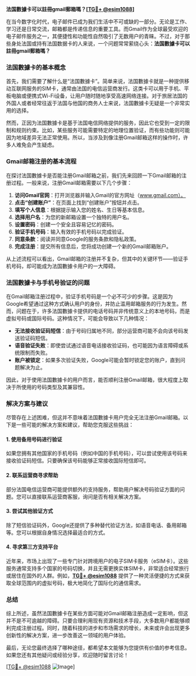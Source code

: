 **法国數據卡可以註冊gmail郵箱嗎？[[TG💪+ @esim1088](https://t.me/s/esim1088)]**

在当今数字化时代，电子邮件已成为我们生活中不可或缺的一部分。无论是工作、学习还是日常交流，邮箱都是传递信息的重要工具。而Gmail作为全球最受欢迎的电子邮件服务之一，其便捷性和功能性自然吸引了无数用户的青睐。不过，对于那些身处法国或持有法国数据卡的人来说，一个问题常常萦绕心头：**法国數據卡可以註冊gmail郵箱嗎？**

### 法国數據卡的基本概念

首先，我们需要了解什么是“法国數據卡”。简单来说，法国數據卡就是一种提供移动互联网服务的SIM卡，通常由法国的电信运营商发行。这类卡可以用于手机、平板电脑或便携式Wi-Fi设备，让用户随时随地享受高速网络连接。对于旅居法国的外国人或者经常往返于法国与他国的商务人士来说，法国數據卡无疑是一个非常实用的选择。

然而，正因为法国數據卡是基于法国电信网络提供的服务，因此它也受到一定的限制和规则约束。比如，某些服务可能需要特定的地理位置验证，而有些功能则可能因为地域差异无法正常使用。所以，当涉及到像注册Gmail邮箱这样的操作时，许多人难免会产生疑虑。

### Gmail邮箱注册的基本流程

在探讨法国數據卡是否能注册Gmail邮箱之前，我们先来回顾一下Gmail邮箱的注册过程。一般来说，注册Gmail邮箱需要以下几个步骤：

1. **访问Gmail官网**：打开浏览器并输入Gmail的官方网址（www.gmail.com）。
2. **点击“创建账户”**：在页面上找到“创建账户”按钮并点击。
3. **填写个人信息**：根据提示输入您的姓名、生日等基本信息。
4. **选择用户名**：为您的新邮箱设置一个独特的用户名。
5. **设置密码**：创建一个安全且容易记忆的密码。
6. **验证手机号码**：输入有效的手机号码以完成验证。
7. **同意条款**：阅读并同意Google的服务条款和隐私政策。
8. **完成注册**：提交所有信息后，您将成功创建一个新的Gmail邮箱账户。

从上述流程可以看出，Gmail邮箱的注册并不复杂，但其中的关键环节——验证手机号码，却可能成为法国數據卡用户的一大障碍。

### 法国數據卡与手机号验证的问题

在Gmail邮箱注册过程中，验证手机号码是一个必不可少的步骤。这是因为Google希望通过这种方式确认用户的身份，并防止滥用邮箱服务的行为发生。然而，问题在于，许多法国數據卡提供的电话号码并非传统意义上的本地号码，而是虚拟号码或国际号码。这种情况下，可能会导致以下几种情况：

- **无法接收验证码短信**：由于号码归属地不同，部分运营商可能不会向该号码发送验证码短信。
- **语音验证失败**：即使尝试通过语音电话接收验证码，也可能因为语言障碍或系统限制而失败。
- **账户被锁定**：如果多次验证失败，Google可能会暂时锁定您的账户，直到问题解决为止。

因此，对于使用法国數據卡的用户而言，能否顺利注册Gmail邮箱，很大程度上取决于所使用的号码类型及其兼容性。

### 解决方案与建议

尽管存在上述困难，但这并不意味着法国數據卡用户完全无法注册Gmail邮箱。以下是一些可能的解决方案和建议，帮助您克服这些挑战：

#### 1. 使用备用号码进行验证
如果您拥有其他国家的手机号码（例如中国的手机号码），可以尝试使用该号码来接收验证码短信。只要确保该号码能够正常接收国际短信即可。

#### 2. 联系运营商寻求帮助
部分法国电信运营商可能提供额外的支持服务，帮助用户解决号码验证方面的问题。您可以直接联系运营商客服，询问是否有相关解决方案。

#### 3. 尝试其他验证方式
除了短信验证码外，Google还提供了多种替代验证方法，如语音电话、备用邮箱等。您可以根据自身情况选择最适合的方式。

#### 4. 寻求第三方支持平台
近年来，市场上出现了一些专门针对跨境用户的电子SIM卡服务（eSIM卡）。这些服务通常支持多个国家的号码切换，并且无需更换实体SIM卡，非常适合经常旅行或居住在国外的人群。例如，**[TG💪+ @esim1088](https://t.me/s/esim1088)** 提供了一种灵活便捷的方式来获取全球范围内的虚拟号码，极大地简化了国际化的通信需求。

### 总结

综上所述，虽然法国數據卡在某些方面可能对Gmail邮箱注册造成一定影响，但这并不是不可逾越的障碍。只要合理利用现有资源和技术手段，大多数用户都能够顺利完成注册过程。同时，随着科技的进步和市场需求的增长，未来或许会出现更多创新性的解决方案，进一步改善这一领域的用户体验。

最后，无论您最终选择了哪种途径，都希望本文能够为您提供有价值的参考信息。如果您还有其他疑问或经验分享，欢迎随时留言讨论！

[[TG💪+ @esim1088](https://t.me/s/esim1088) ![Image](https://i.postimg.cc/4NQfJmqS/Snipaste-2025-05-13-00-14-12.png)]